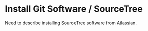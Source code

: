 # Install Git Software / SourceTree

Need to describe installing SourceTree software from Atlassian.
